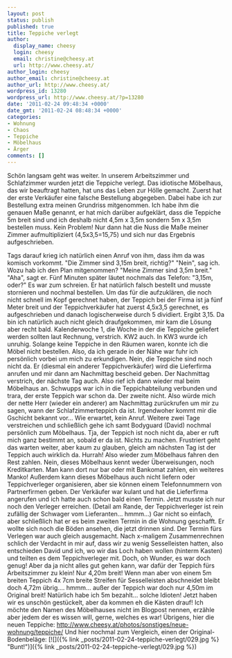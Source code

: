 ```yaml
---
layout: post
status: publish
published: true
title: Teppiche verlegt
author:
  display_name: cheesy
  login: cheesy
  email: christine@cheesy.at
  url: http://www.cheesy.at/
author_login: cheesy
author_email: christine@cheesy.at
author_url: http://www.cheesy.at/
wordpress_id: 13280
wordpress_url: http://www.cheesy.at/?p=13280
date: '2011-02-24 09:48:34 +0000'
date_gmt: '2011-02-24 08:48:34 +0000'
categories:
- Wohnung
- Chaos
- Teppiche
- Möbelhaus
- Ärger
comments: []
---
```

<!--:de-->Schön langsam geht was weiter. In unserem Arbeitszimmer und Schlafzimmer wurden jetzt die Teppiche verlegt. Das idiotische Möbelhaus, das wir beauftragt hatten, hat uns das Leben zur Hölle gemacht. Zuerst hat der erste Verkäufer eine falsche Bestellung abgegeben. Dabei habe ich zur Bestellung extra meinen Grundriss mitgenommen. Ich habe ihm die genauen Maße genannt, er hat mich darüber aufgeklärt, dass die Teppiche 5m breit sind und ich deshalb nicht 4,5m x 3,5m sondern 5m x 3,5m bestellen muss. Kein Problem! Nur dann hat die Nuss die Maße meiner Zimmer aufmultipliziert (4,5x3,5=15,75) und sich nur das Ergebnis aufgeschrieben.
Tags darauf krieg ich natürlich einen Anruf von ihm, dass ihm da was komisch vorkommt. "Die Zimmer sind 3,15m breit, richtig?" "Nein", sag ich. Wozu hab ich den Plan mitgenommen? "Meine Zimmer sind 3,5m breit." "Aha", sagt er. Fünf Minuten später läutet nochmals das Telefon: "3,15m, oder?" Es war zum schreien. Er hat natürlich falsch bestellt und musste stornieren und nochmal bestellen. Um das für die aufzuklären, die noch nicht schnell im Kopf gerechnet haben, der Teppich bei der Firma ist ja fünf Meter breit und der Teppichverkäufer hat zuerst 4,5x3,5 gerechnet, es aufgeschrieben und danach logischerweise durch 5 dividiert. Ergibt 3,15. Da bin ich natürlich auch nicht gleich draufgekommen, mir kam die Lösung aber recht bald.
Kalenderwoche 1, die Woche in der die Teppiche geliefert werden sollten laut Rechnung, verstrich. KW2 auch. In KW3 wurde ich unruhig. Solange keine Teppiche in den Räumen waren, konnte ich die Möbel nicht bestellen. Also, da ich gerade in der Nähe war fuhr ich persönlich vorbei um mich zu erkundigen. Nein, die Teppiche sind noch nicht da. Er (diesmal ein anderer Teppichverkäufer) wird die Lieferfirma anrufen und mir dann am Nachmittag bescheid geben.
Der Nachmittag verstrich, der nächste Tag auch. Also rief ich dann wieder mal beim Möbelhaus an. Schwupps war ich in die Teppichabteilung verbunden und trara, der erste Teppich war schon da. Der zweite nicht. Also würde mich der nette Herr (wieder ein anderer) am Nachmittag zurückrufen um mir zu sagen, wann der Schlafzimmerteppich da ist. Irgendwoher kommt mir die Gschicht bekannt vor... Wie erwartet, kein Anruf. Weitere zwei Tage verstreichen und schließlich gehe ich samt Bodyguard (David) nochmal persönlich zum Möbelhaus.
Tja, der Teppich ist noch nicht da, aber er ruft mich ganz bestimmt an, sobald er da ist. Nichts zu machen.
Frustriert geht das warten weiter, aber kaum zu glauben, gleich am nächsten Tag ist der Teppich auch wirklich da. Hurrah! Also wieder zum Möbelhaus fahren den Rest zahlen. Nein, dieses Möbelhaus kennt weder Überweisungen, noch Kreditkarten. Man kann dort nur bar oder mit Bankomat zahlen, ein weiteres Manko! Außerdem kann dieses Möbelhaus auch nicht liefern oder Teppichverleger organisieren, aber sie können einem Telefonnummern von Partnerfirmen geben.
Der Verkäufer war kulant und hat die Lieferfirma angerufen und ich hatte auch schon bald einen Termin. Jetzt musste ich nur noch den Verleger erreichen. (Detail am Rande, der Teppichverleger ist rein zufällig der Schwager vom Lieferanten... hmmm...) Gar nicht so einfach, aber schließlich hat er es beim zweiten Termin in die Wohnung geschafft. Er wollte sich noch die Böden ansehen, die jetzt drinnen sind. Der Termin fürs Verlegen war auch gleich ausgemacht.
Nach x-maligem Zusammenrechnen schlich der Verdacht in mir auf, dass wir zu wenig Sesselleisten hatten, also entschieden David und ich, wo wir das Loch haben wollen (hinterm Kasten) und teilten es dem Teppichverleger mit. Doch, oh Wunder, es war doch genug! Aber da ja nicht alles gut gehen kann, war dafür der Teppich fürs Arbeitszimmer zu klein! Nur 4,20m breit! Wenn man aber von einem 5m breiten Teppich 4x 7cm breite Streifen für Sesselleisten abschneidet bleibt doch 4,72m übrig.... hmmm... außer der Teppich war doch nur 4,50m im Original breit! Natürlich habe ich 5m bezahlt... solche Idioten! Jetzt haben wir es unschön gestückelt, aber da kommen eh die Kästen drauf!
Ich möchte den Namen des Möbelhauses nicht im Blogpost nennen, erzähle aber jedem der es wissen will, gerne, welches es war!
Übrigens, hier die neuen Teppiche:
http://www.cheesy.at/photos/sonstiges/neue-wohnung/teppiche/
Und hier nochmal zum Vergleich, einen der Original-Bodenbeläge:
[![]({% link _posts/2011-02-24-teppiche-verlegt/029.jpg %} "Bunt!")]({% link _posts/2011-02-24-teppiche-verlegt/029.jpg %})
<!--:--><!--:en--><!--:-->
